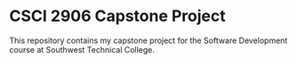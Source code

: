 # CSCI 2906 Capstone Project
This repository contains my capstone project for the Software Development course at Southwest Technical College.

